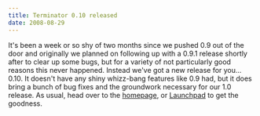 ```yaml
---
title: Terminator 0.10 released
date: 2008-08-29
---
```


It's been a week or so shy of two months since we pushed 0.9 out of the door and originally we planned on following up with a 0.9.1 release shortly after to clear up some bugs, but for a variety of not particularly good reasons this never happened.
Instead we've got a new release for you... 0.10.
It doesn't have any shiny whizz-bang features like 0.9 had, but it does bring a bunch of bug fixes and the groundwork necessary for our 1.0 release.
As usual, head over to the [homepage](http://www.tenshu.net/terminator/), or [Launchpad](http://launchpad.net/terminator/) to get the goodness.
